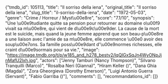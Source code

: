 {"tmdb_id": 105113, "title": "Il sorriso della iena", "original_title": "Il sorriso della iena", "slug_title": "il-sorriso-della-iena", "date": "1972-05-03", "genre": "Crime / Horreur / Myst\u00e8re", "score": "7.1/10", "synopsis": "Une \u00e9tudiante quitte sa pension pour retourner au domaine o\u00f9 vivait sa m\u00e8re, qui vient de d\u00e9c\u00e9der. La cause de la mort est le suicide, mais quand la jeune femme apprend que son beau-p\u00e8re a une liaison avec l'amie de sa m\u00e8re, elle commence \u00e0 avoir des soup\u00e7ons. Sa famille poss\u00e9dant d'\u00e9normes richesses, elle craint d\u00e9sormais pour sa vie.", "image": "https://image.tmdb.org/t/p/w185_and_h278_bestv2/lqQlGxSqJn4WyONpJjnMafU2lxh.jpg", "actors": ["Jenny Tamburi (Nancy Thompson)", "Silvano Tranquilli (Marco)", "Rosalba Neri (Gianna)", "Hiram Keller ()", "Dana Ghia (Magda)", "Zora Gheorgieva (Dorothy Emerson)", "Luigi Antonio Guerra (Servant)", "Fabio Garriba ()"], "comments": [], "recommandations_id": []}